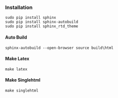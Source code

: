 ### Installation
    sudo pip install sphinx
    sudo pip install sphinx-autobuild
    sudo pip install sphinx_rtd_theme

#### Auto Build
    sphinx-autobuild --open-browser source build\html


#### Make Latex
    make latex


#### Make Singlehtml
    make singlehtml